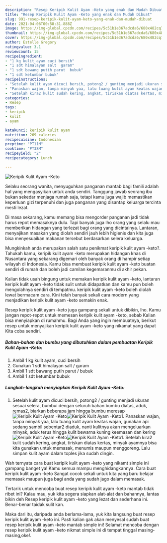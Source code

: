 ```yaml
---
description: "Resep Keripik Kulit Ayam -Keto yang enak dan Mudah Dibuat"
title: "Resep Keripik Kulit Ayam -Keto yang enak dan Mudah Dibuat"
slug: 991-resep-keripik-kulit-ayam-keto-yang-enak-dan-mudah-dibuat
date: 2021-04-06T00:58:31.888Z
image: https://img-global.cpcdn.com/recipes/5c51b1e367adcda6/680x482cq70/keripik-kulit-ayam-keto-foto-resep-utama.jpg
thumbnail: https://img-global.cpcdn.com/recipes/5c51b1e367adcda6/680x482cq70/keripik-kulit-ayam-keto-foto-resep-utama.jpg
cover: https://img-global.cpcdn.com/recipes/5c51b1e367adcda6/680x482cq70/keripik-kulit-ayam-keto-foto-resep-utama.jpg
author: Estelle Gregory
ratingvalue: 3.1
reviewcount: 15
recipeingredient:
- "1 kg kulit ayam cuci bersih"
- "1 sdt himalayan salt  garam"
- "1 sdt bawang putih parut  bubuk"
- "1 sdt ketumbar bubuk"
recipeinstructions:
- "Setelah kulit ayam dicuci bersih, potong2 / gunting menjadi ukuran sesuai selera, bumbui dengan seluruh bahan bumbu diatas, aduk, remas2, biarkan beberapa jam hingga bumbu meresap"
- "Panaskan wajan, tanpa minyak yaa, lalu tuang kulit ayam keatas wajan, gunakan api sedang sambil sebentar2 diaduk, nanti kulitnya akan mengeluarkan minyak, aduk terus hingga kulit bewarna kuning keemasan dan kering"
- "Setelah kira2 kulit sudah kering, angkat, tiriskan diatas kertas, minyak ayamnya bisa kita gunakan untuk memasak, menumis maupun menggoreng. Lalu simpan kulit ayam dalam toples jika sudah dingin."
categories:
- Resep
tags:
- keripik
- kulit
- ayam

katakunci: keripik kulit ayam 
nutrition: 269 calories
recipecuisine: Indonesian
preptime: "PT11M"
cooktime: "PT38M"
recipeyield: "2"
recipecategory: Lunch

---
```



![Keripik Kulit Ayam -Keto](https://img-global.cpcdn.com/recipes/5c51b1e367adcda6/680x482cq70/keripik-kulit-ayam-keto-foto-resep-utama.jpg)

Selaku seorang wanita, menyuguhkan panganan mantab bagi famili adalah hal yang mengasyikan untuk anda sendiri. Tanggung jawab seorang ibu bukan sekedar menjaga rumah saja, tetapi kamu juga wajib memastikan keperluan gizi terpenuhi dan juga panganan yang disantap keluarga tercinta mesti lezat.

Di masa  sekarang, kamu memang bisa mengorder panganan jadi tidak harus repot memasaknya dulu. Tapi banyak juga lho orang yang selalu mau memberikan hidangan yang terlezat bagi orang yang dicintainya. Lantaran, menyajikan masakan yang diolah sendiri jauh lebih higienis dan kita juga bisa menyesuaikan makanan tersebut berdasarkan selera keluarga. 



Mungkinkah anda merupakan salah satu penikmat keripik kulit ayam -keto?. Tahukah kamu, keripik kulit ayam -keto merupakan hidangan khas di Nusantara yang sekarang digemari oleh banyak orang di hampir setiap wilayah di Indonesia. Kamu bisa membuat keripik kulit ayam -keto buatan sendiri di rumah dan boleh jadi camilan kegemaranmu di akhir pekan.

Kalian tidak usah bingung untuk memakan keripik kulit ayam -keto, lantaran keripik kulit ayam -keto tidak sulit untuk didapatkan dan kamu pun boleh mengolahnya sendiri di tempatmu. keripik kulit ayam -keto boleh diolah lewat bermacam cara. Kini telah banyak sekali cara modern yang menjadikan keripik kulit ayam -keto semakin enak.

Resep keripik kulit ayam -keto juga gampang sekali untuk dibikin, lho. Kamu jangan repot-repot untuk memesan keripik kulit ayam -keto, sebab Kalian bisa menyiapkan di rumahmu. Bagi Anda yang ingin membuatnya, berikut resep untuk menyajikan keripik kulit ayam -keto yang nikamat yang dapat Kita coba sendiri.

<!--inarticleads1-->

##### Bahan-bahan dan bumbu yang dibutuhkan dalam pembuatan Keripik Kulit Ayam -Keto:

1. Ambil 1 kg kulit ayam, cuci bersih
1. Gunakan 1 sdt himalayan salt / garam
1. Ambil 1 sdt bawang putih parut / bubuk
1. Ambil 1 sdt ketumbar bubuk




<!--inarticleads2-->

##### Langkah-langkah menyiapkan Keripik Kulit Ayam -Keto:

1. Setelah kulit ayam dicuci bersih, potong2 / gunting menjadi ukuran sesuai selera, bumbui dengan seluruh bahan bumbu diatas, aduk, remas2, biarkan beberapa jam hingga bumbu meresap
<img src="https://img-global.cpcdn.com/steps/1fe2f39bcf75f3a3/160x128cq70/keripik-kulit-ayam-keto-langkah-memasak-1-foto.jpg" alt="Keripik Kulit Ayam -Keto"><img src="https://img-global.cpcdn.com/steps/bb4e1dd0d2588ec5/160x128cq70/keripik-kulit-ayam-keto-langkah-memasak-1-foto.jpg" alt="Keripik Kulit Ayam -Keto">1. Panaskan wajan, tanpa minyak yaa, lalu tuang kulit ayam keatas wajan, gunakan api sedang sambil sebentar2 diaduk, nanti kulitnya akan mengeluarkan minyak, aduk terus hingga kulit bewarna kuning keemasan dan kering
<img src="https://img-global.cpcdn.com/steps/46ebbe705c4711f8/160x128cq70/keripik-kulit-ayam-keto-langkah-memasak-2-foto.jpg" alt="Keripik Kulit Ayam -Keto"><img src="https://img-global.cpcdn.com/steps/dd31be3694810fe7/160x128cq70/keripik-kulit-ayam-keto-langkah-memasak-2-foto.jpg" alt="Keripik Kulit Ayam -Keto">1. Setelah kira2 kulit sudah kering, angkat, tiriskan diatas kertas, minyak ayamnya bisa kita gunakan untuk memasak, menumis maupun menggoreng. Lalu simpan kulit ayam dalam toples jika sudah dingin.




Wah ternyata cara buat keripik kulit ayam -keto yang nikamt simple ini gampang banget ya! Kamu semua mampu menghidangkannya. Cara buat keripik kulit ayam -keto Sangat cocok sekali untuk kita yang baru belajar memasak maupun juga bagi anda yang sudah jago dalam memasak.

Tertarik untuk mencoba buat resep keripik kulit ayam -keto mantab tidak ribet ini? Kalau mau, yuk kita segera siapkan alat-alat dan bahannya, lantas bikin deh Resep keripik kulit ayam -keto yang lezat dan sederhana ini. Benar-benar taidak sulit kan. 

Maka dari itu, daripada anda berlama-lama, yuk kita langsung buat resep keripik kulit ayam -keto ini. Pasti kalian gak akan menyesal sudah buat resep keripik kulit ayam -keto mantab simple ini! Selamat mencoba dengan resep keripik kulit ayam -keto nikmat simple ini di tempat tinggal masing-masing,oke!.

